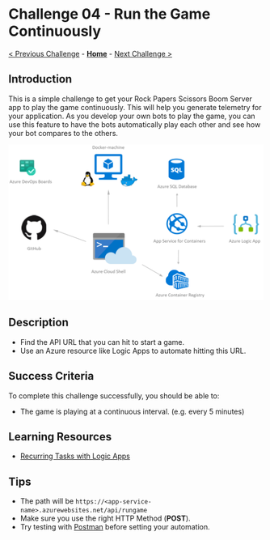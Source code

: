 # Challenge 04 - Run the Game Continuously

[< Previous Challenge](./Challenge-03.md) - **[Home](../README.md)** - [Next Challenge >](./Challenge-05.md)

## Introduction

This is a simple challenge to get your Rock Papers Scissors Boom Server app to play the game continuously. This will help you generate telemetry for your application. As you develop your own bots to play the game, you can use this feature to have the bots automatically play each other and see how your bot compares to the others.

![Run the game continuously](../images/RunTheGameContinuously.png)

## Description

- Find the API URL that you can hit to start a game.
- Use an Azure resource like Logic Apps to automate hitting this URL.

## Success Criteria

To complete this challenge successfully, you should be able to:

- The game is playing at a continuous interval. (e.g. every 5 minutes)

## Learning Resources

- [Recurring Tasks with Logic Apps](https://docs.microsoft.com/en-us/azure/connectors/connectors-native-recurrence)

## Tips

- The path will be `https://<app-service-name>.azurewebsites.net/api/rungame`
- Make sure you use the right HTTP Method (**POST**).
- Try testing with [Postman](https://www.getpostman.com/) before setting your automation.
